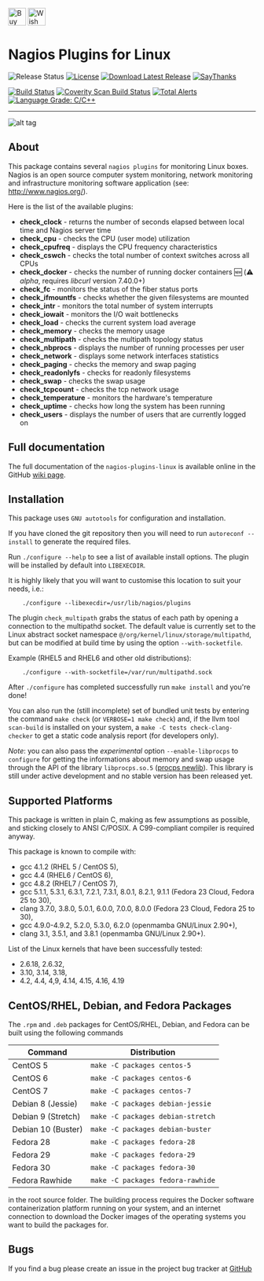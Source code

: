 <a href='https://ko-fi.com/K3K57TH3' target='_blank'><img height='36' style='border:0px;height:36px;' src='https://az743702.vo.msecnd.net/cdn/kofi2.png?v=0' border='0' alt='Buy Me a Coffee at ko-fi.com' /></a>
<a href='http://amzn.eu/8axPDQ1'><img height='36' src='http://png-1.findicons.com/files/icons/2229/social_media_mini/48/amazon.png' border='0' alt='Wish List at Amazon.fr' /></a>

# Nagios Plugins for Linux

![Release Status](https://img.shields.io/badge/status-stable-brightgreen.svg)
[![License](https://img.shields.io/badge/License-GPL--3.0-blue.svg)](https://spdx.org/licenses/GPL-3.0.html)
[![Download Latest Release](https://img.shields.io/badge/download-latest--tarball-blue.svg)](https://github.com/madrisan/nagios-plugins-linux/releases/download/v24/nagios-plugins-linux-24.tar.xz)
[![SayThanks](https://img.shields.io/badge/Say%20Thanks-!-1EAEDB.svg)](https://saythanks.io/to/madrisan)

[![Build Status](https://travis-ci.org/madrisan/nagios-plugins-linux.svg?branch=master)](https://travis-ci.org/madrisan/nagios-plugins-linux)
[![Coverity Scan Build Status](https://img.shields.io/coverity/scan/3779.svg)](https://scan.coverity.com/projects/madrisan-nagios-plugins-linux)
[![Total Alerts](https://img.shields.io/lgtm/alerts/g/madrisan/nagios-plugins-linux.svg?logo=lgtm&logoWidth=18)](https://lgtm.com/projects/g/madrisan/nagios-plugins-linux/alerts/)
[![Language Grade: C/C++](https://img.shields.io/lgtm/grade/cpp/g/madrisan/nagios-plugins-linux.svg?logo=lgtm&logoWidth=18)](https://lgtm.com/projects/g/madrisan/nagios-plugins-linux/context:cpp)

---------------

![alt tag](https://madrisan.files.wordpress.com/2015/11/nagios-plugins-linux-logo-256.png)


## About

This package contains several `nagios plugins` for monitoring Linux boxes.
Nagios is an open source computer system monitoring, network monitoring and infrastructure monitoring software application (see: http://www.nagios.org/).

Here is the list of the available plugins:

* **check_clock** - returns the number of seconds elapsed between local time and Nagios server time 
* **check_cpu** - checks the CPU (user mode) utilization 
* **check_cpufreq** - displays the CPU frequency characteristics
* **check_cswch** - checks the total number of context switches across all CPUs
* **check_docker** - checks the number of running docker containers :new: (:warning: *alpha*, requires *libcurl* version 7.40.0+)
* **check_fc** - monitors the status of the fiber status ports
* **check_ifmountfs** - checks whether the given filesystems are mounted
* **check_intr** - monitors the total number of system interrupts
* **check_iowait** - monitors the I/O wait bottlenecks 
* **check_load** - checks the current system load average 
* **check_memory** - checks the memory usage 
* **check_multipath** - checks the multipath topology status 
* **check_nbprocs** - displays the number of running processes per user 
* **check_network** - displays some network interfaces statistics 
* **check_paging** - checks the memory and swap paging 
* **check_readonlyfs** - checks for readonly filesystems 
* **check_swap** - checks the swap usage 
* **check_tcpcount** - checks the tcp network usage 
* **check_temperature** - monitors the hardware's temperature 
* **check_uptime** - checks how long the system has been running 
* **check_users** - displays the number of users that are currently logged on 

## Full documentation

The full documentation of the `nagios-plugins-linux` is available online
in the GitHub [wiki page](https://github.com/madrisan/nagios-plugins-linux/wiki).

## Installation

This package uses `GNU autotools` for configuration and installation.

If you have cloned the git repository then you will need to run
`autoreconf --install` to generate the required files.

Run `./configure --help` to see a list of available install options.
The plugin will be installed by default into `LIBEXECDIR`.

It is highly likely that you will want to customise this location to
suit your needs, i.e.:

        ./configure --libexecdir=/usr/lib/nagios/plugins

The plugin `check_multipath` grabs the status of each path by opening a
connection to the multipathd socket.  The default value is currently set to
the Linux abstract socket namespace `@/org/kernel/linux/storage/multipathd`,
but can be modified at build time by using the option `--with-socketfile`.

Example (RHEL5 and RHEL6 and other old distributions):

        ./configure --with-socketfile=/var/run/multipathd.sock

After `./configure` has completed successfully run `make install` and
you're done!

You can also run the (still incomplete) set of bundled unit tests by entering
the command `make check` (or `VERBOSE=1 make check`) and, if the llvm tool
`scan-build` is installed on your system, a `make -C tests check-clang-checker`
to get a static code analysis report (for developers only).

_Note_: you can also pass the _experimental_ option `--enable-libprocps` to
`configure` for getting the informations about memory and swap usage through
the API of the library `libprocps.so.5`
([procps newlib](https://gitlab.com/procps-ng/procps/tree/newlib)).
This library is still under active development and no stable version has
been released yet. 

## Supported Platforms

This package is written in plain C, making as few assumptions as possible, and
sticking closely to ANSI C/POSIX. 
A C99-compliant compiler is required anyway.

This package is known to compile with:
* gcc 4.1.2 (RHEL 5 / CentOS 5),
* gcc 4.4 (RHEL6 / CentOS 6),
* gcc 4.8.2 (RHEL7 / CentOS 7),
* gcc 5.1.1, 5.3.1, 6.3.1, 7.2.1, 7.3.1, 8.0.1, 8.2.1, 9.1.1 (Fedora 23 Cloud, Fedora 25 to 30),
* clang 3.7.0, 3.8.0, 5.0.1, 6.0.0, 7.0.0, 8.0.0 (Fedora 23 Cloud, Fedora 25 to 30),
* gcc 4.9.0-4.9.2, 5.2.0, 5.3.0, 6.2.0 (openmamba GNU/Linux 2.90+),
* clang 3.1, 3.5.1, and 3.8.1 (openmamba GNU/Linux 2.90+).

List of the Linux kernels that have been successfully tested:
* 2.6.18, 2.6.32,
* 3.10, 3.14, 3.18,
* 4.2, 4.4, 4,9, 4.14, 4.15, 4.16, 4.19


## CentOS/RHEL, Debian, and Fedora Packages

The `.rpm` and `.deb` packages for CentOS/RHEL, Debian, and Fedora can be built using the following commands

Command            | Distribution
------------------ | ------------
CentOS 5           | `make -C packages centos-5`
CentOS 6           | `make -C packages centos-6`
CentOS 7           | `make -C packages centos-7`
Debian 8 (Jessie)  | `make -C packages debian-jessie`
Debian 9 (Stretch) | `make -C packages debian-stretch`
Debian 10 (Buster) | `make -C packages debian-buster`
Fedora 28          | `make -C packages fedora-28`
Fedora 29          | `make -C packages fedora-29`
Fedora 30          | `make -C packages fedora-30`
Fedora Rawhide     | `make -C packages fedora-rawhide`

in the root source folder.
The building process requires the Docker software containerization platform running on your system, and an internet connection to download the Docker images of the operating systems you want to build the packages for.


## Bugs

If you find a bug please create an issue in the project bug tracker at
[GitHub](https://github.com/madrisan/nagios-plugins-linux/issues)
